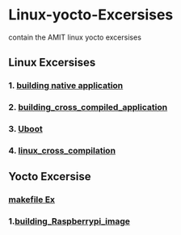 # Linux-yocto-Excersises
contain the AMIT linux yocto excersises 

## Linux Excersises

### 1. [building native application](linux/1-building_native_application/Readme.md)

### 2. [building_cross_compiled_application](linux/2-building_cross_compiled_application/Readme.md)

### 3. [Uboot](linux/3-uboot/Readme.md)

### 4. [linux_cross_compilation](linux/4-linux_cross_compilation/Readme.md)





## Yocto Excersise

### [makefile Ex](yocto/makefiles/Readme.md)

### 1.[building_Raspberrypi_image](yocto/building_Raspberrypi_image/readme.md)



